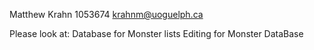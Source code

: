 Matthew Krahn
1053674
krahnm@uoguelph.ca

Please look at:
	Database for Monster lists
	Editing for Monster DataBase
